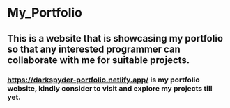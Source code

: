 # My_Portfolio
## This is a website that is showcasing my portfolio so that any interested programmer can collaborate with me for suitable projects.
### https://darkspyder-portfolio.netlify.app/ is my portfolio website, kindly consider to visit and explore my projects till yet.
